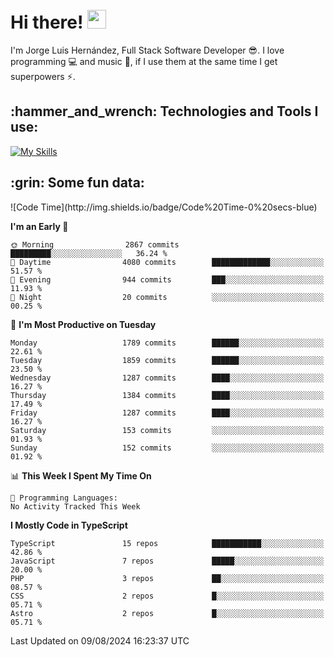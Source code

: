 <h1 align="left">
 <abc>
  <br>Hi there! <img src="https://user-images.githubusercontent.com/42378118/110234147-e3259600-7f4e-11eb-95be-0c4047144dea.gif" width="30"><br>
 </abc>
</h1>

I'm Jorge Luis Hernández, Full Stack Software Developer :sunglasses:. I love programming :computer: and music :musical_score:, if I use them at the same time I get superpowers :zap:. 


<h2 align="left">:hammer_and_wrench: Technologies and Tools I use:</h2>

[![My Skills](https://skillicons.dev/icons?i=js,ts,html,css,py,vue,react,next,nest,postgres,mysql)](https://skillicons.dev)

<h2 align="left">:grin: Some fun data:</h2>
<!--START_SECTION:waka-->
![Code Time](http://img.shields.io/badge/Code%20Time-0%20secs-blue)

**I'm an Early 🐤** 

```text
🌞 Morning                2867 commits        █████████░░░░░░░░░░░░░░░░   36.24 % 
🌆 Daytime                4080 commits        █████████████░░░░░░░░░░░░   51.57 % 
🌃 Evening                944 commits         ███░░░░░░░░░░░░░░░░░░░░░░   11.93 % 
🌙 Night                  20 commits          ░░░░░░░░░░░░░░░░░░░░░░░░░   00.25 % 
```
📅 **I'm Most Productive on Tuesday** 

```text
Monday                   1789 commits        ██████░░░░░░░░░░░░░░░░░░░   22.61 % 
Tuesday                  1859 commits        ██████░░░░░░░░░░░░░░░░░░░   23.50 % 
Wednesday                1287 commits        ████░░░░░░░░░░░░░░░░░░░░░   16.27 % 
Thursday                 1384 commits        ████░░░░░░░░░░░░░░░░░░░░░   17.49 % 
Friday                   1287 commits        ████░░░░░░░░░░░░░░░░░░░░░   16.27 % 
Saturday                 153 commits         ░░░░░░░░░░░░░░░░░░░░░░░░░   01.93 % 
Sunday                   152 commits         ░░░░░░░░░░░░░░░░░░░░░░░░░   01.92 % 
```


📊 **This Week I Spent My Time On** 

```text
💬 Programming Languages: 
No Activity Tracked This Week
```

**I Mostly Code in TypeScript** 

```text
TypeScript               15 repos            ███████████░░░░░░░░░░░░░░   42.86 % 
JavaScript               7 repos             █████░░░░░░░░░░░░░░░░░░░░   20.00 % 
PHP                      3 repos             ██░░░░░░░░░░░░░░░░░░░░░░░   08.57 % 
CSS                      2 repos             █░░░░░░░░░░░░░░░░░░░░░░░░   05.71 % 
Astro                    2 repos             █░░░░░░░░░░░░░░░░░░░░░░░░   05.71 % 
```




 Last Updated on 09/08/2024 16:23:37 UTC
<!--END_SECTION:waka-->
